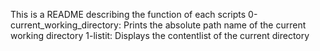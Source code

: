 This is a README describing the function of each scripts
0-current_working_directory: Prints the absolute path name of the current working directory
1-listit: Displays the contentlist of the current directory
